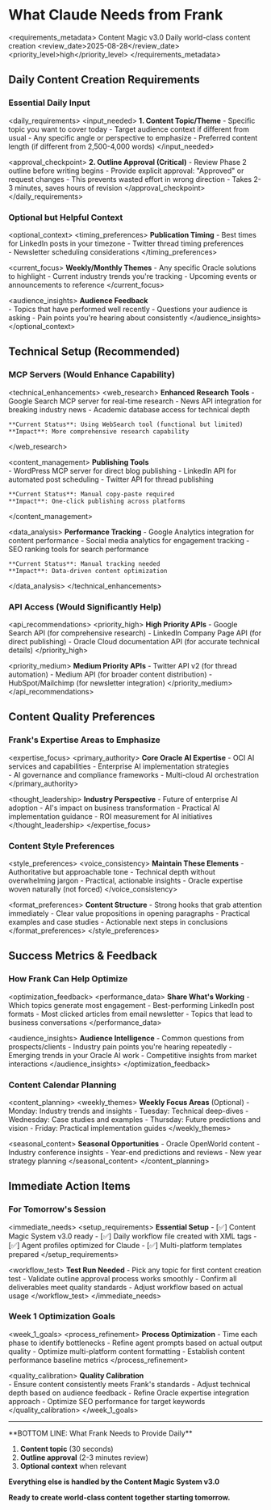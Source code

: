 # What Claude Needs from Frank

<requirements_metadata>
  <system>Content Magic v3.0</system>
  <purpose>Daily world-class content creation</purpose>
  <review_date>2025-08-28</review_date>
  <priority_level>high</priority_level>
</requirements_metadata>

## Daily Content Creation Requirements

### **Essential Daily Input**

<daily_requirements>
  <input_needed>
    **1. Content Topic/Theme**
    - Specific topic you want to cover today
    - Target audience context if different from usual
    - Any specific angle or perspective to emphasize
    - Preferred content length (if different from 2,500-4,000 words)
  </input_needed>
  
  <approval_checkpoint>
    **2. Outline Approval (Critical)**
    - Review Phase 2 outline before writing begins
    - Provide explicit approval: "Approved" or request changes
    - This prevents wasted effort in wrong direction
    - Takes 2-3 minutes, saves hours of revision
  </approval_checkpoint>
</daily_requirements>

### **Optional but Helpful Context**

<optional_context>
  <timing_preferences>
    **Publication Timing**
    - Best times for LinkedIn posts in your timezone
    - Twitter thread timing preferences  
    - Newsletter scheduling considerations
  </timing_preferences>
  
  <current_focus>
    **Weekly/Monthly Themes**
    - Any specific Oracle solutions to highlight
    - Current industry trends you're tracking
    - Upcoming events or announcements to reference
  </current_focus>
  
  <audience_insights>
    **Audience Feedback**  
    - Topics that have performed well recently
    - Questions your audience is asking
    - Pain points you're hearing about consistently
  </audience_insights>
</optional_context>

## Technical Setup (Recommended)

### **MCP Servers (Would Enhance Capability)**

<technical_enhancements>
  <web_research>
    **Enhanced Research Tools**
    - Google Search MCP server for real-time research
    - News API integration for breaking industry news
    - Academic database access for technical depth
    
    **Current Status**: Using WebSearch tool (functional but limited)
    **Impact**: More comprehensive research capability
  </web_research>
  
  <content_management>
    **Publishing Tools**  
    - WordPress MCP server for direct blog publishing
    - LinkedIn API for automated post scheduling
    - Twitter API for thread publishing
    
    **Current Status**: Manual copy-paste required
    **Impact**: One-click publishing across platforms
  </content_management>
  
  <data_analysis>
    **Performance Tracking**
    - Google Analytics integration for content performance
    - Social media analytics for engagement tracking
    - SEO ranking tools for search performance
    
    **Current Status**: Manual tracking needed
    **Impact**: Data-driven content optimization
  </data_analysis>
</technical_enhancements>

### **API Access (Would Significantly Help)**

<api_recommendations>
  <priority_high>
    **High Priority APIs**
    - Google Search API (for comprehensive research)
    - LinkedIn Company Page API (for direct publishing)
    - Oracle Cloud documentation API (for accurate technical details)
  </priority_high>
  
  <priority_medium>
    **Medium Priority APIs**
    - Twitter API v2 (for thread automation)
    - Medium API (for broader content distribution)
    - HubSpot/Mailchimp (for newsletter integration)
  </priority_medium>
</api_recommendations>

## Content Quality Preferences

### **Frank's Expertise Areas to Emphasize**

<expertise_focus>
  <primary_authority>
    **Core Oracle AI Expertise**
    - OCI AI services and capabilities
    - Enterprise AI implementation strategies  
    - AI governance and compliance frameworks
    - Multi-cloud AI orchestration
  </primary_authority>
  
  <thought_leadership>
    **Industry Perspective**
    - Future of enterprise AI adoption
    - AI's impact on business transformation
    - Practical AI implementation guidance
    - ROI measurement for AI initiatives
  </thought_leadership>
</expertise_focus>

### **Content Style Preferences**

<style_preferences>
  <voice_consistency>
    **Maintain These Elements**
    - Authoritative but approachable tone
    - Technical depth without overwhelming jargon
    - Practical, actionable insights
    - Oracle expertise woven naturally (not forced)
  </voice_consistency>
  
  <format_preferences>
    **Content Structure**
    - Strong hooks that grab attention immediately
    - Clear value propositions in opening paragraphs
    - Practical examples and case studies
    - Actionable next steps in conclusions
  </format_preferences>
</style_preferences>

## Success Metrics & Feedback

### **How Frank Can Help Optimize**

<optimization_feedback>
  <performance_data>
    **Share What's Working**
    - Which topics generate most engagement
    - Best-performing LinkedIn post formats
    - Most clicked articles from email newsletter
    - Topics that lead to business conversations
  </performance_data>
  
  <audience_insights>
    **Audience Intelligence**
    - Common questions from prospects/clients
    - Industry pain points you're hearing repeatedly
    - Emerging trends in your Oracle AI work
    - Competitive insights from market interactions
  </audience_insights>
</optimization_feedback>

### **Content Calendar Planning**

<content_planning>
  <weekly_themes>
    **Weekly Focus Areas** (Optional)
    - Monday: Industry trends and insights
    - Tuesday: Technical deep-dives
    - Wednesday: Case studies and examples
    - Thursday: Future predictions and vision
    - Friday: Practical implementation guides
  </weekly_themes>
  
  <seasonal_content>
    **Seasonal Opportunities**
    - Oracle OpenWorld content
    - Industry conference insights
    - Year-end predictions and reviews
    - New year strategy planning
  </seasonal_content>
</content_planning>

## Immediate Action Items

### **For Tomorrow's Session**

<immediate_needs>
  <setup_requirements>
    **Essential Setup**
    - [✅] Content Magic System v3.0 ready
    - [✅] Daily workflow file created with XML tags
    - [✅] Agent profiles optimized for Claude
    - [✅] Multi-platform templates prepared
  </setup_requirements>
  
  <workflow_test>
    **Test Run Needed**
    - Pick any topic for first content creation test
    - Validate outline approval process works smoothly
    - Confirm all deliverables meet quality standards
    - Adjust workflow based on actual usage
  </workflow_test>
</immediate_needs>

### **Week 1 Optimization Goals**

<week_1_goals>
  <process_refinement>
    **Process Optimization**
    - Time each phase to identify bottlenecks
    - Refine agent prompts based on actual output quality
    - Optimize multi-platform content formatting
    - Establish content performance baseline metrics
  </process_refinement>
  
  <quality_calibration>
    **Quality Calibration**  
    - Ensure content consistently meets Frank's standards
    - Adjust technical depth based on audience feedback
    - Refine Oracle expertise integration approach
    - Optimize SEO performance for target keywords
  </quality_calibration>
</week_1_goals>

---

<summary>
**BOTTOM LINE: What Frank Needs to Provide Daily**

1. **Content topic** (30 seconds)
2. **Outline approval** (2-3 minutes review)
3. **Optional context** when relevant

**Everything else is handled by the Content Magic System v3.0**

**Ready to create world-class content together starting tomorrow.**
</summary>